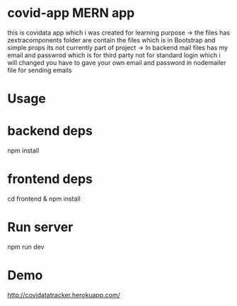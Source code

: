 # covid-app MERN app
this is covidata app which i was created for learning purpose
-> the files has zextracomponents folder are contain the files which is in Bootstrap and simple props its not currently part of project
-> In backend mail files has my email and passwrod which is for third party not for standard login which i will changed you have to gave your own email and password 
in nodemailer file for sending emails
# Usage
# backend deps
npm install
# frontend deps
cd frontend
&
npm install

# Run server
npm run dev

# Demo
http://covidatatracker.herokuapp.com/
